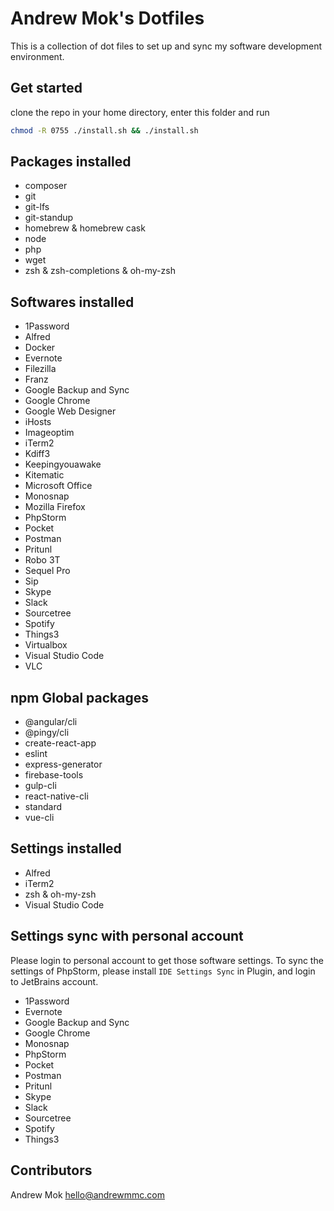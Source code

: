 # Andrew Mok's Dotfiles

This is a collection of dot files to set up and sync my software development environment.

## Get started

clone the repo in your home directory, enter this folder and run
``` bash
chmod -R 0755 ./install.sh && ./install.sh
```

## Packages installed
* composer
* git
* git-lfs
* git-standup
* homebrew & homebrew cask
* node
* php
* wget
* zsh & zsh-completions & oh-my-zsh

## Softwares installed
* 1Password
* Alfred
* Docker
* Evernote
* Filezilla
* Franz
* Google Backup and Sync
* Google Chrome
* Google Web Designer
* iHosts
* Imageoptim
* iTerm2
* Kdiff3
* Keepingyouawake
* Kitematic
* Microsoft Office
* Monosnap
* Mozilla Firefox
* PhpStorm
* Pocket
* Postman
* Pritunl
* Robo 3T
* Sequel Pro
* Sip
* Skype
* Slack
* Sourcetree
* Spotify
* Things3
* Virtualbox
* Visual Studio Code
* VLC

## npm Global packages
* @angular/cli
* @pingy/cli
* create-react-app
* eslint
* express-generator
* firebase-tools
* gulp-cli
* react-native-cli
* standard
* vue-cli

## Settings installed
* Alfred
* iTerm2
* zsh & oh-my-zsh
* Visual Studio Code

## Settings sync with personal account
Please login to personal account to get those software settings. To sync the settings of PhpStorm, please install `IDE Settings Sync` in Plugin, and login to JetBrains account.
* 1Password
* Evernote
* Google Backup and Sync
* Google Chrome
* Monosnap
* PhpStorm
* Pocket
* Postman
* Pritunl
* Skype
* Slack
* Sourcetree
* Spotify
* Things3

## Contributors

Andrew Mok <hello@andrewmmc.com>

